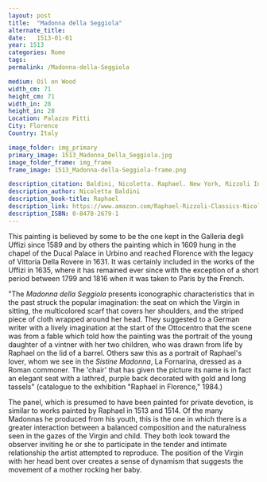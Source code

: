 ```yaml
---
layout: post
title:  "Madonna della Seggiola"
alternate_title:
date:   1513-01-01
year: 1513
categories: Rome
tags:
permalink: /Madonna-della-Seggiola

medium: Oil on Wood
width_cm: 71
height_cm: 71
width_in: 28
height_in: 28
Location: Palazzo Pitti
City: Florence
Country: Italy

image_folder: img_primary
primary_image: 1513_Madonna_Della_Seggiola.jpg
image_folder_frame: img_frame
frame_image: 1513_Madonna-della-Seggiola-frame.png

description_citation: Baldini, Nicoletta. Raphael. New York, Rizzoli International Publications, Inc., 2005. Print. p110
description_author: Nicoletta Baldini
description_book-title: Raphael
description_link: https://www.amazon.com/Raphael-Rizzoli-Classics-Nicoletta-Baldini/dp/0847826791
description_ISBN: 0-8478-2679-1
---
```


This painting is believed by some to be the one kept in the Galleria degli Uffizi since 1589 and by others the painting which in 1609 hung in the chapel of the Ducal Palace in Urbino and reached Florence with the legacy of Vittoria Della Rovere in 1631. It was certainly included in the works of the Uffizi in 1635, where it has remained ever since with the exception of a short period between 1799 and 1816 when it was taken to Paris by the French.

"The *Madonna della Seggiola* presents iconographic characteristics that in the past struck the popular imagination: the seat on which the Virgin in sitting, the multicolored scarf that covers her shoulders, and the striped piece of cloth wrapped around her head. They suggested to a German writer with a lively imagination at the start of the Ottocentro that the scene was from a fable which told how the painting was the portrait of the young daughter of a vintner with her two children, who was drawn from life by Raphael on the lid of a barrel. Others saw this as a portrait of Raphael's lover, whom we see in the *Sistine Madonna*, La Fornarina, dressed as a Roman commoner. The 'chair' that has given the picture its name is in fact an elegant seat with a lathred, purple back decorated with gold and long tassels" (catalogue to the exhibition "Raphael in Florence," 1984.)

The panel, which is presumed to have been painted for private devotion, is similar to works painted by Raphael in 1513 and 1514. Of the many Madonnas he produced from his youth, this is the one in which there is a greater interaction between a balanced composition and the naturalness seen in the gazes of the Virgin and child. They both look toward the observer inviting he or she to participate in the tender and intimate relationship the artist attempted to reproduce. The position of the Virgin with her head bent over creates a sense of dynamism that suggests the movement of a mother rocking her baby.
